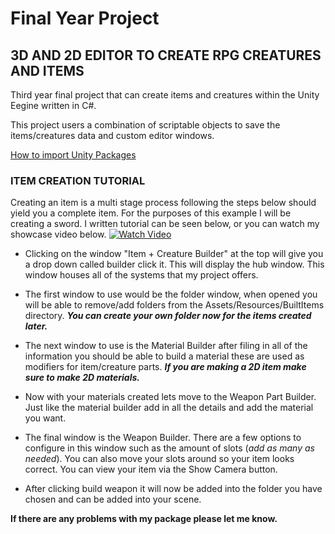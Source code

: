 # Final Year Project
## 3D AND 2D EDITOR TO CREATE RPG CREATURES AND ITEMS ##

Third year final project that can create items and creatures within the Unity Eegine written in C#.

This project users a combination of scriptable objects to save the items/creatures data and custom editor windows. 

[How to import Unity Packages](https://docs.unity3d.com/Manual/AssetPackagesImport.html)

### ITEM CREATION TUTORIAL ###

Creating an item is a multi stage process following the steps below should yield you a complete item. For the purposes of this example I will be creating a sword. I written tutorial can be seen below, or you can watch my showcase video below. [![Watch Video](https://user-images.githubusercontent.com/47003895/120930092-b87ce200-c6e3-11eb-8423-15550a49d973.png)](https://user-images.githubusercontent.com/47003895/118391006-06914f00-b62a-11eb-94ff-b1eb8bcdb4dd.mp4)


* Clicking on the window "Item + Creature Builder" at the top will give you a drop down called builder click it.
This will display the hub window. This window houses all of the systems that my project offers.

* The first window to use would be the folder window, when opened you will be able to remove/add folders from the Assets/Resources/BuiltItems directory.
***You can create your own folder now for the items created later.***

* The next window to use is the Material Builder after filing in all of the information you should be able to build a material these are used as modifiers for item/creature parts.
  ***If you are making a 2D item make sure to make 2D materials.***

* Now with your materials created lets move to the Weapon Part Builder. Just like the material builder add in all the details and add the material you want.

* The final window is the Weapon Builder. There are a few options to configure in this window such as the amount of slots (*add as many as needed*). You can also move your slots around so your item looks correct. You can view your item via the Show Camera button.

* After clicking build weapon it will now be added into the folder you have chosen and can be added into your scene.

**If there are any problems with my package please let me know.**
